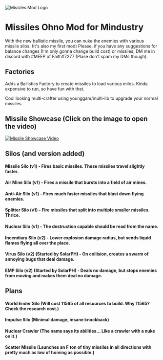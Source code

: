 ![Missiles Mod Logo](https://cdn.discordapp.com/attachments/653293028869537843/682118535270760448/Missiles_Mod_of_Ohno_Image_Card.png)

# Missiles Ohno Mod for Mindustry
With the new ballistic missile, you can nuke the enemies with various missile silos. (It's also my first mod) Please, if you have any suggestions for balance changes (I'm only gonna change build cost) or missiles, DM me in discord with #MEEP of Faith#7277 (Plase don't spam my DMs though).

## Factories
Adds a Ballistics Factory to create missiles to load various milos. Kinda expensive to run, so have fun with that.

Cool looking multi-crafter using younggam/multi-lib to upgrade your normal missiles.

## Missile Showcase (Click on the image to open the video)
[![Missile Showcase Video](https://img.youtube.com/vi/ayshhQFQrW8/0.jpg)](https://www.youtube.com/watch?v=ayshhQFQrW8)

## Silos (and version added)
#### Missile Silo (v1) - Fires basic missiles. These missiles travel slightly faster.
#### Air Mine Silo (v1) - Fires a missile that bursts into a field of air mines.
#### Anti-Air Silo (v1) - Fires much faster missiles that blast down flying enemies.
#### Splitter Silo (v1) - Fire missiles that split into multiple smaller missiles. Thrice.
#### Nuclear Silo (v1) - The destruction capable should be read from the name.
#### Incendiary Silo (v2) - Lower explosion damage radius, but sends liquid flames flying all over the place.
#### Virus Silo (v2) (Started by SolarPH) - On collision, creates a swarm of annoying bugs that deal damage.
#### EMP Silo (v2) (Started by SolarPH) - Deals no damage, but stops enemies from moving and makes them deal no damage.

## Plans
#### World Ender Silo (Will cost 11565 of all resources to build. Why 11565? Check the research cost.)
#### Impulse Silo (Minimal damage, insane knockback)
#### Nuclear Crawler (The name says its abilities... Like a crawler with a nuke on it.)
#### Scatter Missile (Launches an F ton of tiny missiles in all directions with pretty much as low of homing as possible.)

